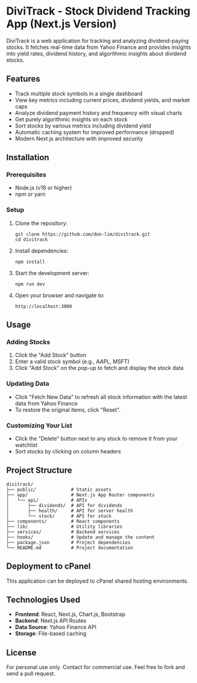 # DiviTrack - Stock Dividend Tracking App (Next.js Version)

DiviTrack is a web application for tracking and analyzing dividend-paying stocks. It fetches real-time data from Yahoo Finance and provides insights into yield rates, dividend history, and algorithmic insights about dividend stocks.

## Features

- Track multiple stock symbols in a single dashboard
- View key metrics including current prices, dividend yields, and market caps
- Analyze dividend payment history and frequency with visual charts
- Get purely algorithmic insights on each stock
- Sort stocks by various metrics including dividend yield
- Automatic caching system for improved performance (dropped)
- Modern Next.js architecture with improved security

## Installation

### Prerequisites

- Node.js (v18 or higher)
- npm or yarn

### Setup

1. Clone the repository:
   ```
   git clone https://github.com/don-lim/divitrack.git
   cd divitrack
   ```

2. Install dependencies:
   ```
   npm install
   ```

3. Start the development server:
   ```
   npm run dev
   ```

4. Open your browser and navigate to:
   ```
   http://localhost:3000
   ```

## Usage

### Adding Stocks

1. Click the "Add Stock" button
2. Enter a valid stock symbol (e.g., AAPL, MSFT)
3. Click "Add Stock" on the pop-up to fetch and display the stock data

### Updating Data

- Click "Fetch New Data" to refresh all stock information with the latest data from Yahoo Finance
- To restore the original items, click "Reset".

### Customizing Your List

- Click the "Delete" button next to any stock to remove it from your watchlist
- Sort stocks by clicking on column headers

## Project Structure

```
divitrack/
├── public/             # Static assets
├── app/                # Next.js App Router components
│   └── api/            # APIs
│       ├── dividends/  # API for dividends
│       ├── health/     # API for server health
│       └── stock/      # API for stock
├── components/         # React components
├── lib/                # Utility libraries
├── services/           # Backend services
├── hooks/              # Update and manage the content
├── package.json        # Project dependencies
└── README.md           # Project documentation
```

## Deployment to cPanel

This application can be deployed to cPanel shared hosting environments.

## Technologies Used

- **Frontend**: React, Next.js, Chart.js, Bootstrap
- **Backend**: Next.js API Routes
- **Data Source**: Yahoo Finance API
- **Storage**: File-based caching

## License

For personal use only. Contact for commercial use. Feel free to fork and send a pull request.